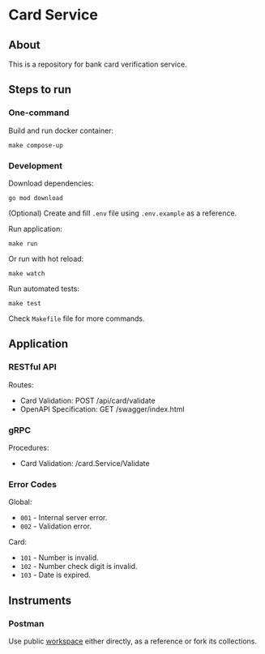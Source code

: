 # Card Service

## About

This is a repository for bank card verification service.

## Steps to run

### One-command

Build and run docker container:
```shell
make compose-up
```

### Development

Download dependencies:
```shell
go mod download
```

(Optional) Create and fill `.env` file using `.env.example` as a reference.

Run application:
```shell
make run
```

Or run with hot reload:
```shell
make watch
```

Run automated tests:
```shell
make test
```

Check `Makefile` file for more commands.

## Application

### RESTful API

Routes:

- Card Validation: POST /api/card/validate
- OpenAPI Specification: GET /swagger/index.html

### gRPC

Procedures:

- Card Validation: /card.Service/Validate

### Error Codes

Global:

- `001` - Internal server error.
- `002` - Validation error.

Card:

- `101` - Number is invalid.
- `102` - Number check digit is invalid.
- `103` - Date is expired.

## Instruments

### Postman

Use public [workspace](https://www.postman.com/solar-star-295145/workspace/card-service) either directly, as a reference or fork its collections.
